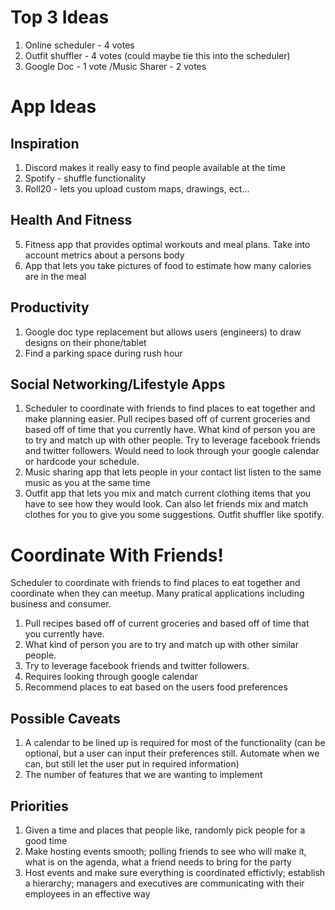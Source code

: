 # Top 3 Ideas

1. Online scheduler - 4 votes
2. Outfit shuffler - 4 votes (could maybe tie this into the scheduler)
3. Google Doc - 1 vote /Music Sharer - 2 votes

# App Ideas

## Inspiration


1. Discord makes it really easy to find people available at the time
2. Spotify - shuffle functionality
3. Roll20 - lets you upload custom maps, drawings, ect...

## Health And Fitness

5. Fitness app that provides optimal workouts and meal plans. Take into account metrics about a persons body
6. App that lets you take pictures of food to estimate how many calories are in the meal

## Productivity

1. Google doc type replacement but allows users (engineers) to draw designs on their phone/tablet
2. Find a parking space during rush hour

## Social Networking/Lifestyle Apps

1. Scheduler to coordinate with friends to find places to eat together and make planning easier. Pull recipes based off of current groceries and based off of time that you currently have. What kind of person you are to try and match up with other people. Try to leverage facebook friends and twitter followers. Would need to look through your google calendar or hardcode your schedule.  
2. Music sharing app that lets people in your contact list listen to the same music as you at the same time
3. Outfit app that lets you mix and match current clothing items that you have to see how they would look. Can also let friends mix and match clothes for you to give you some suggestions. Outfit shuffler like spotify.

# Coordinate With Friends!

Scheduler to coordinate with friends to find places to eat together and coordinate when they can meetup. Many pratical applications including business and consumer.

1. Pull recipes based off of current groceries and based off of time that you currently have.
2. What kind of person you are to try and match up with other similar people.
3. Try to leverage facebook friends and twitter followers.
4. Requires looking through google calendar
5. Recommend places to eat based on the users food preferences

## Possible Caveats

1. A calendar to be lined up is required for most of the functionality (can be optional, but a user can input their preferences still. Automate when we can, but still let the user put in required information)
1. The number of features that we are wanting to implement 

## Priorities

1. Given a time and places that people like, randomly pick people for a good time
1. Make hosting events smooth; polling friends to see who will make it, what is on the agenda, what a friend needs to bring for the party
1. Host events and make sure everything is coordinated effictivly; establish a hierarchy; managers and executives are communicating with their employees in an effective way
